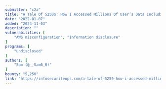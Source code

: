 ```yaml
---
submitter: "c2a"
title: "A Tale Of 5250$: How I Accessed Millions Of User’s Data Including Their National ID’s"
date: "2022-01-07"
added: "2024-11-03"
description: ""
vulnerabilities: [
    "AWS misconfiguration", "Information disclosure"
]
programs: [
    "undisclosed"
]
authors: [
    "Sam (@__Sam0_0)"
]
bounty: "5,250"
link: "https://infosecwriteups.com/a-tale-of-5250-how-i-accessed-millions-of-users-data-including-their-national-id-s-fd48ca7ca0bf"
---
```




